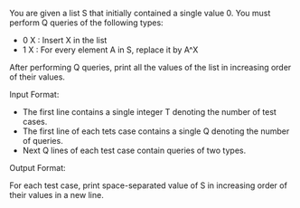 You are given a list S that initially contained a single value 0. You must perform Q queries of the following types:
- 0 X : Insert X in the list
- 1 X : For every element A in S, replace it by A^X

After performing Q queries, print all the values of the list in increasing order of their values.

Input Format:
- The first line contains a single integer T denoting the number of test cases.
- The first line of each tets case contains a single Q denoting the number of queries.
- Next Q lines of each test case contain queries of two types.

Output Format:
 
For each test case, print space-separated value of S in increasing order of their values in a new line.
